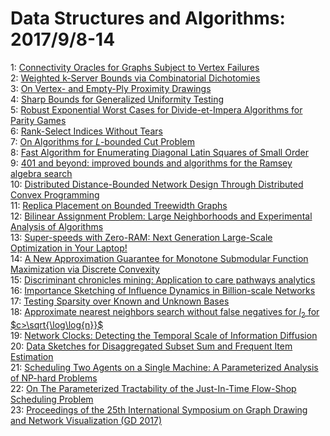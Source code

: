 # Data Structures and Algorithms: 2017/9/8-14  
1: [Connectivity Oracles for Graphs Subject to Vertex Failures](https://doi.org/10.48550/arXiv.1607.06865)  
2: [Weighted k-Server Bounds via Combinatorial Dichotomies](https://doi.org/10.48550/arXiv.1704.03318)  
3: [On Vertex- and Empty-Ply Proximity Drawings](https://doi.org/10.48550/arXiv.1708.09233)  
4: [Sharp Bounds for Generalized Uniformity Testing](https://doi.org/10.48550/arXiv.1709.02087)  
5: [Robust Exponential Worst Cases for Divide-et-Impera Algorithms for  Parity Games](https://doi.org/10.48550/arXiv.1709.02099)  
6: [Rank-Select Indices Without Tears](https://doi.org/10.48550/arXiv.1709.02377)  
7: [On Algorithms for $L$-bounded Cut Problem](https://doi.org/10.48550/arXiv.1705.02390)  
8: [Fast Algorithm for Enumerating Diagonal Latin Squares of Small Order](https://doi.org/10.48550/arXiv.1709.02599)  
9: [401 and beyond: improved bounds and algorithms for the Ramsey algebra  search](https://doi.org/10.48550/arXiv.1609.01817)  
10: [Distributed Distance-Bounded Network Design Through Distributed Convex  Programming](https://doi.org/10.48550/arXiv.1703.07417)  
11: [Replica Placement on Bounded Treewidth Graphs](https://doi.org/10.48550/arXiv.1705.00145)  
12: [Bilinear Assignment Problem: Large Neighborhoods and Experimental  Analysis of Algorithms](https://doi.org/10.48550/arXiv.1707.07057)  
13: [Super-speeds with Zero-RAM: Next Generation Large-Scale Optimization in  Your Laptop!](https://doi.org/10.48550/arXiv.1709.02500)  
14: [A New Approximation Guarantee for Monotone Submodular Function  Maximization via Discrete Convexity](https://doi.org/10.48550/arXiv.1709.02910)  
15: [Discriminant chronicles mining: Application to care pathways analytics](https://doi.org/10.48550/arXiv.1709.03309)  
16: [Importance Sketching of Influence Dynamics in Billion-scale Networks](https://doi.org/10.48550/arXiv.1709.03565)  
17: [Testing Sparsity over Known and Unknown Bases](https://doi.org/10.48550/arXiv.1608.01275)  
18: [Approximate nearest neighbors search without false negatives for $l_2$  for $c>\sqrt{\log\log{n}}$](https://doi.org/10.48550/arXiv.1708.06395)  
19: [Network Clocks: Detecting the Temporal Scale of Information Diffusion](https://doi.org/10.48550/arXiv.1709.04015)  
20: [Data Sketches for Disaggregated Subset Sum and Frequent Item Estimation](https://doi.org/10.48550/arXiv.1709.04048)  
21: [Scheduling Two Agents on a Single Machine: A Parameterized Analysis of  NP-hard Problems](https://doi.org/10.48550/arXiv.1709.04161)  
22: [On The Parameterized Tractability of the Just-In-Time Flow-Shop  Scheduling Problem](https://doi.org/10.48550/arXiv.1709.04169)  
23: [Proceedings of the 25th International Symposium on Graph Drawing and  Network Visualization (GD 2017)](https://doi.org/10.48550/arXiv.1709.04228)  